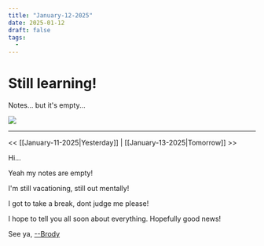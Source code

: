 ```yaml
---
title: "January-12-2025"
date: 2025-01-12
draft: false
tags:
  -
---
```


<div class="article-header green-white">

<div>

<div class="decorative-element"></div>

# Still learning!

Notes... but it's empty...

</div>

<img loading="lazy" role="img" src="./cat_excited.png">

</div>

---
<< [[January-11-2025|Yesterday]] 
| [[January-13-2025|Tomorrow]] >>

Hi...

Yeah my notes are empty!

I'm still vacationing, still out mentally!

I got to take a break, dont judge me please!

I hope to tell you all soon about everything. Hopefully good news!

See ya, <a target="_blank" rel="noopener noreferrer" href="https://www.brodypen.com/">--Brody<a>
